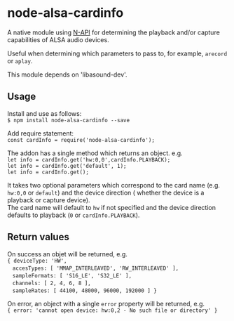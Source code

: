 # node-alsa-cardinfo

A native module using [N-API](https://nodejs.org/api/n-api.html) for determining the playback and/or capture capabilities of ALSA audio devices.

Useful when determining which parameters to pass to, for example, `arecord` or `aplay`.

This module depends on 'libasound-dev'.

## Usage
Install and use as follows:<br> 
`$ npm install node-alsa-cardinfo --save`<br>

Add require statement:<br>
`const cardInfo = require('node-alsa-cardinfo');`<br>

The addon has a single method which returns an object. e.g.<br>
`let info = cardInfo.get('hw:0,0',cardInfo.PLAYBACK);`<br>
`let info = cardInfo.get('default', 1);`<br>
`let info = cardInfo.get();`

It takes two optional parameters which correspond to the card name (e.g. `hw:0,0` or `default`) and the device direction ( whether the device is a playback or capture device).<br>
The card name will default to `hw` if not specified and the device direction defaults to playback (`0` or `cardInfo.PLAYBACK`).

## Return values

On success an objet will be returned, e.g.<br>
`{ deviceType: 'HW',`<br/>
&nbsp;&nbsp;&nbsp;`accesTypes: [ 'MMAP_INTERLEAVED', 'RW_INTERLEAVED' ],`<br>
&nbsp;&nbsp;&nbsp;`sampleFormats: [ 'S16_LE', 'S32_LE' ],`<br>
&nbsp;&nbsp;&nbsp;`channels: [ 2, 4, 6, 8 ],`<br>
&nbsp;&nbsp;&nbsp;`sampleRates: [ 44100, 48000, 96000, 192000 ] }`<br>

On error, an object with a single `error` property will be returned, e.g.<br>
`{ error: 'cannot open device: hw:0,2 - No such file or directory' }`





